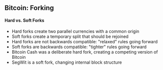 ## Bitcoin: Forking
#### Hard vs. Soft Forks
<ul>
	<li class="fragment smaller">Hard forks create two parallel currencies with a common origin</li>
	<li class="fragment smaller">Soft forks create a temporary split that should be rejoined</li>
	<li class="fragment smaller">Hard forks are not backwards compatible: "relaxed" rules going forward</li>
	<li class="fragment smaller">Soft forks are backwards compatible: "tighter" rules going forward</li>
	<li class="fragment smaller">Bitcoin Cash was a deliberate hard fork, creating a competing version of Bitcoin</li>
	<li class="fragment smaller">SegWit is a soft fork, changing internal block structure</li>
</ul>